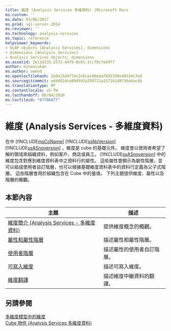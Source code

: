 ```yaml
---
title: 維度 (Analysis Services 多維資料) |Microsoft Docs
ms.custom: ''
ms.date: 03/06/2017
ms.prod: sql-server-2014
ms.reviewer: ''
ms.technology: analysis-services
ms.topic: reference
helpviewer_keywords:
- OLAP objects [Analysis Services], dimensions
- dimensions [Analysis Services]
- Analysis Services objects, dimensions
ms.assetid: 2b114135-2572-4479-8c81-3ccf0cfeb9f7
author: minewiskan
ms.author: owend
ms.openlocfilehash: 2e0e15d4f74c2c6cec06edaf692199e48534c7e9
ms.sourcegitcommit: ad4d92dce894592a259721a1571b1d8736abacdb
ms.translationtype: MT
ms.contentlocale: zh-TW
ms.lasthandoff: 08/04/2020
ms.locfileid: "87706877"
---
```

# <a name="dimensions-analysis-services---multidimensional-data"></a>維度 (Analysis Services - 多維度資料)
  在中 [!INCLUDE[msCoName](../../includes/msconame-md.md)] [!INCLUDE[ssNoVersion](../../includes/ssnoversion-md.md)] [!INCLUDE[ssASnoversion](../../includes/ssasnoversion-md.md)] ，維度是 cube 的基礎元件。 維度會以使用者希望了解的領域來組織資料，例如客戶、商店或員工。 [!INCLUDE[ssASnoversion](../../includes/ssasnoversion-md.md)] 中的維度包含對應到維度資料表中之資料行的屬性。 這些屬性會顯示為屬性階層，並可以組成使用者自訂階層，也可以根據基礎維度資料表中的資料行定義為父子式階層。 這些階層會用於組織包含在 Cube 中的量值。 下列主題提供維度、屬性以及階層的概觀。  
  
## <a name="in-this-section"></a>本節內容  
  
|主題|描述|  
|-----------|-----------------|  
|[維度簡介 &#40;Analysis Services - 多維度資料&#41;](dimensions-analysis-services-multidimensional-data.md)|提供維度概念的概觀。|  
|[屬性和屬性階層](attributes-and-attribute-hierarchies.md)|描述屬性和屬性階層。|  
|[使用者階層](user-hierarchies.md)|描述屬性的使用者自訂階層。|  
|[可寫入維度](write-enabled-dimensions.md)|描述可寫入維度。|  
|[維度翻譯](dimension-translations.md)|描述維度中繼資料的翻譯。|  
  
## <a name="see-also"></a>另請參閱  
 [多維度模型中的維度](../multidimensional-models/dimensions-in-multidimensional-models.md)   
 [Cube 物件 &#40;Analysis Services 多維度資料&#41;](../multidimensional-models-olap-logical-cube-objects/cube-objects-analysis-services-multidimensional-data.md)  
  
  
